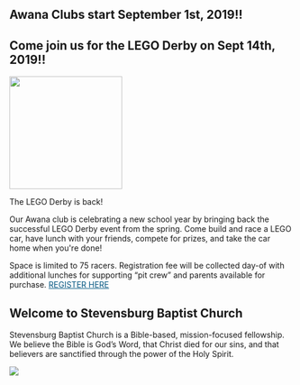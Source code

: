 ## Awana Clubs start September 1st, 2019!!

## Come join us for the LEGO Derby on Sept 14th, 2019!!
<img src="./images/GP_Logo_Grayscale.jpg" width="200">

The LEGO Derby is back!

Our Awana club is celebrating a new school year by bringing back the successful LEGO Derby event from the spring. Come build and race a LEGO car, have lunch with your friends, compete for prizes, and take the car home when you're done!

Space is limited to 75 racers. Registration fee will be collected day-of with additional lunches for supporting “pit crew” and parents available for purchase. <a href="https://www.eventbrite.com/e/sbc-lego-derby-tickets-70615237075?ref=elink" target="_blank" style="color:#005580">REGISTER HERE</a>

## Welcome to Stevensburg Baptist Church

Stevensburg Baptist Church is a Bible-based, mission-focused fellowship. We believe the Bible is God’s Word, that Christ died for our sins, and that believers are sanctified through the power of the Holy Spirit.

<img src="./images/church.jpg">

